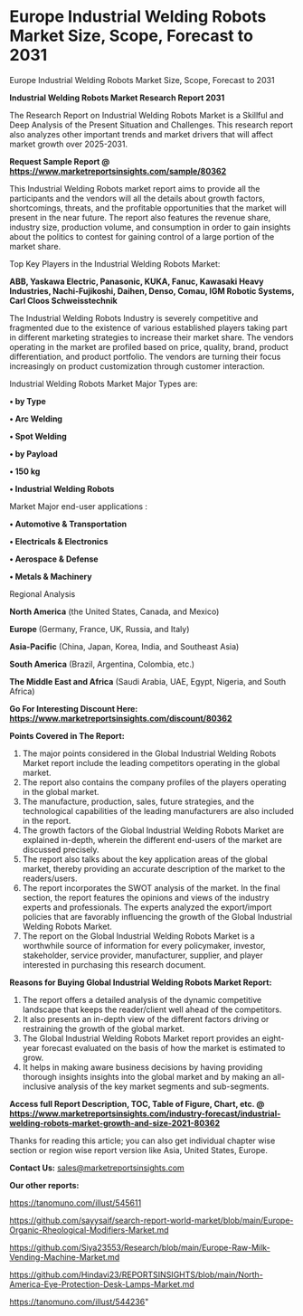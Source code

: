 # Europe Industrial Welding Robots Market Size, Scope, Forecast to 2031
 Europe Industrial Welding Robots Market Size, Scope, Forecast to 2031

<strong>Industrial Welding Robots Market Research Report 2031</strong>

The Research Report on Industrial Welding Robots Market is a Skillful and Deep Analysis of the Present Situation and Challenges. This research report also analyzes other important trends and market drivers that will affect market growth over 2025-2031.

<strong>Request Sample Report @ <a href=https://www.marketreportsinsights.com/sample/80362>https://www.marketreportsinsights.com/sample/80362</a></strong>

This Industrial Welding Robots market report aims to provide all the participants and the vendors will all the details about growth factors, shortcomings, threats, and the profitable opportunities that the market will present in the near future. The report also features the revenue share, industry size, production volume, and consumption in order to gain insights about the politics to contest for gaining control of a large portion of the market share.

Top Key Players in the Industrial Welding Robots Market:

<strong>ABB, Yaskawa Electric, Panasonic, KUKA, Fanuc, Kawasaki Heavy Industries, Nachi-Fujikoshi, Daihen, Denso, Comau, IGM Robotic Systems, Carl Cloos Schweisstechnik</strong>

The Industrial Welding Robots Industry is severely competitive and fragmented due to the existence of various established players taking part in different marketing strategies to increase their market share. The vendors operating in the market are profiled based on price, quality, brand, product differentiation, and product portfolio. The vendors are turning their focus increasingly on product customization through customer interaction.

Industrial Welding Robots Market Major Types are:

<strong>• by Type

• Arc Welding

• Spot Welding

• by Payload

• 150 kg

• Industrial Welding Robots</strong>

Market Major end-user applications :

<strong>• Automotive & Transportation

• Electricals & Electronics

• Aerospace & Defense

• Metals & Machinery</strong>

Regional Analysis

</u><strong><b>North America</b></strong> (the United States, Canada, and Mexico)

<strong><b>Europe </b></strong>(Germany, France, UK, Russia, and Italy)

<strong><b>Asia-Pacific</b></strong> (China, Japan, Korea, India, and Southeast Asia)

<strong><b>South America</b></strong> (Brazil, Argentina, Colombia, etc.)

<strong><b>The Middle East and Africa</b></strong> (Saudi Arabia, UAE, Egypt, Nigeria, and South Africa)

<strong>Go For Interesting Discount Here: <a href=https://www.marketreportsinsights.com/discount/80362>https://www.marketreportsinsights.com/discount/80362</a></strong>

<strong>Points Covered in The Report:</strong>
<ol>
  <li>The major points considered in the Global Industrial Welding Robots Market report include the leading competitors operating in the global market.</li>
  <li>The report also contains the company profiles of the players operating in the global market.</li>
  <li>The manufacture, production, sales, future strategies, and the technological capabilities of the leading manufacturers are also included in the report.</li>
  <li>The growth factors of the Global Industrial Welding Robots Market are explained in-depth, wherein the different end-users of the market are discussed precisely.</li>
  <li>The report also talks about the key application areas of the global market, thereby providing an accurate description of the market to the readers/users.</li>
  <li>The report incorporates the SWOT analysis of the market. In the final section, the report features the opinions and views of the industry experts and professionals. The experts analyzed the export/import policies that are favorably influencing the growth of the Global Industrial Welding Robots Market.</li>
  <li>The report on the Global Industrial Welding Robots Market is a worthwhile source of information for every policymaker, investor, stakeholder, service provider, manufacturer, supplier, and player interested in purchasing this research document.</li>
</ol>
<strong>Reasons for Buying Global Industrial Welding Robots Market Report:</strong>

<ol>
  <li>The report offers a detailed analysis of the dynamic competitive landscape that keeps the reader/client well ahead of the competitors.</li>
  <li>It also presents an in-depth view of the different factors driving or restraining the growth of the global market.</li>
  <li>The Global Industrial Welding Robots Market report provides an eight-year forecast evaluated on the basis of how the market is estimated to grow.</li>
  <li>It helps in making aware business decisions by having providing thorough insights insights into the global market and by making an all-inclusive analysis of the key market segments and sub-segments.</li>
</ol>
<strong>Access full Report Description, TOC, Table of Figure, Chart, etc. @ <a href=https://www.marketreportsinsights.com/industry-forecast/industrial-welding-robots-market-growth-and-size-2021-80362>https://www.marketreportsinsights.com/industry-forecast/industrial-welding-robots-market-growth-and-size-2021-80362</a></strong>


Thanks for reading this article; you can also get individual chapter wise section or region wise report version like Asia, United States, Europe.

<strong>Contact Us:</strong>
sales@marketreportsinsights.com

<strong>Our other reports:</strong>

<a href=https://tanomuno.com/illust/545611>https://tanomuno.com/illust/545611</a>

<a href=https://github.com/sayysaif/search-report-world-market/blob/main/Europe-Organic-Rheological-Modifiers-Market.md>https://github.com/sayysaif/search-report-world-market/blob/main/Europe-Organic-Rheological-Modifiers-Market.md</a>

<a href=https://github.com/Siya23553/Research/blob/main/Europe-Raw-Milk-Vending-Machine-Market.md>https://github.com/Siya23553/Research/blob/main/Europe-Raw-Milk-Vending-Machine-Market.md</a>

<a href=https://github.com/Hindavi23/REPORTSINSIGHTS/blob/main/North-America-Eye-Protection-Desk-Lamps-Market.md>https://github.com/Hindavi23/REPORTSINSIGHTS/blob/main/North-America-Eye-Protection-Desk-Lamps-Market.md</a>

<a href=https://tanomuno.com/illust/544236>https://tanomuno.com/illust/544236</a>"
